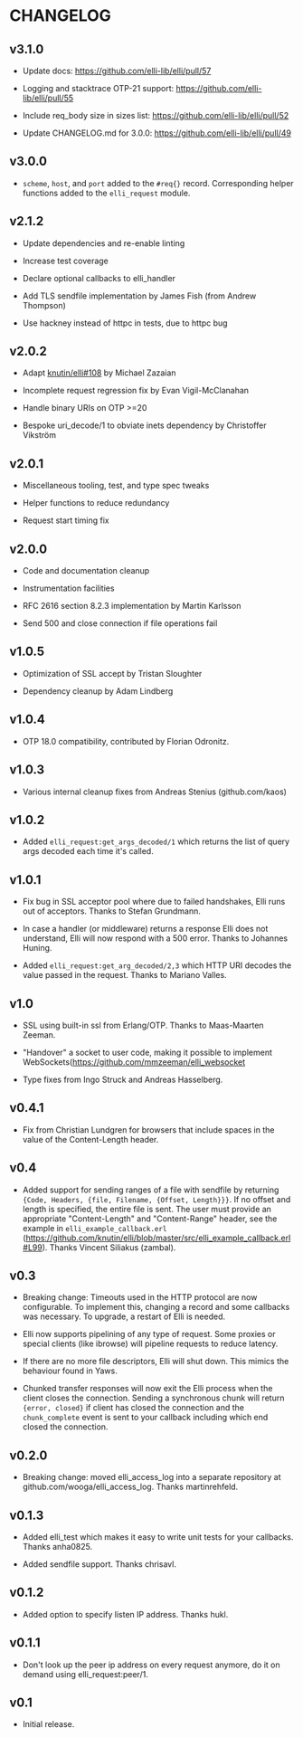 # CHANGELOG

## v3.1.0

 * Update docs: https://github.com/elli-lib/elli/pull/57

 * Logging and stacktrace OTP-21 support: https://github.com/elli-lib/elli/pull/55

 * Include req_body size in sizes list: https://github.com/elli-lib/elli/pull/52

 * Update CHANGELOG.md for 3.0.0: https://github.com/elli-lib/elli/pull/49

## v3.0.0

 * `scheme`, `host`, and `port` added to the `#req{}` record. Corresponding
   helper functions added to the `elli_request` module.

## v2.1.2

 * Update dependencies and re-enable linting

 * Increase test coverage

 * Declare optional callbacks to elli_handler

 * Add TLS sendfile implementation by James Fish (from Andrew Thompson)

 * Use hackney instead of httpc in tests, due to httpc bug

## v2.0.2

 * Adapt [knutin/elli#108](https://github.com/knutin/elli/pull/108) by Michael Zazaian

 * Incomplete request regression fix by Evan Vigil-McClanahan

 * Handle binary URIs on OTP >=20

 * Bespoke uri_decode/1 to obviate inets dependency by Christoffer Vikström

## v2.0.1

 * Miscellaneous tooling, test, and type spec tweaks

 * Helper functions to reduce redundancy

 * Request start timing fix

## v2.0.0

 * Code and documentation cleanup

 * Instrumentation facilities

 * RFC 2616 section 8.2.3 implementation by Martin Karlsson

 * Send 500 and close connection if file operations fail

## v1.0.5

 * Optimization of SSL accept by Tristan Sloughter

 * Dependency cleanup by Adam Lindberg

## v1.0.4

 * OTP 18.0 compatibility, contributed by Florian Odronitz.

## v1.0.3

 * Various internal cleanup fixes from Andreas Stenius (github.com/kaos)

## v1.0.2

 * Added `elli_request:get_args_decoded/1` which returns the list of
   query args decoded each time it's called.


## v1.0.1

 * Fix bug in SSL acceptor pool where due to failed handshakes, Elli
   runs out of acceptors. Thanks to Stefan Grundmann.

 * In case a handler (or middleware) returns a response Elli does not
   understand, Elli will now respond with a 500 error. Thanks to
   Johannes Huning.

 * Added `elli_request:get_arg_decoded/2,3` which HTTP URI decodes the
   value passed in the request. Thanks to Mariano Valles.

## v1.0

 * SSL using built-in ssl from Erlang/OTP. Thanks to Maas-Maarten Zeeman.

 * "Handover" a socket to user code, making it possible to implement
   WebSockets(https://github.com/mmzeeman/elli_websocket

 * Type fixes from Ingo Struck and Andreas Hasselberg.

## v0.4.1

 * Fix from Christian Lundgren for browsers that include spaces in the
   value of the Content-Length header.

## v0.4

 * Added support for sending ranges of a file with sendfile by
   returning `{Code, Headers, {file, Filename, {Offset, Length}}}`. If
   no offset and length is specified, the entire file is sent. The
   user must provide an appropriate "Content-Length" and
   "Content-Range" header, see the example in
   `elli_example_callback.erl`
   (https://github.com/knutin/elli/blob/master/src/elli_example_callback.erl#L99). Thanks
   Vincent Siliakus (zambal).


## v0.3

 * Breaking change: Timeouts used in the HTTP protocol are now
   configurable. To implement this, changing a record and some
   callbacks was necessary. To upgrade, a restart of Elli is needed.

 * Elli now supports pipelining of any type of request. Some proxies
   or special clients (like ibrowse) will pipeline requests to reduce
   latency.

 * If there are no more file descriptors, Elli will shut down. This
   mimics the behaviour found in Yaws.

 * Chunked transfer responses will now exit the Elli process when the
   client closes the connection. Sending a synchronous chunk will
   return `{error, closed}` if client has closed the connection and
   the `chunk_complete` event is sent to your callback including which
   end closed the connection.

## v0.2.0

 * Breaking change: moved elli_access_log into a separate repository
   at github.com/wooga/elli_access_log. Thanks martinrehfeld.

## v0.1.3

 * Added elli_test which makes it easy to write unit tests for your
   callbacks. Thanks anha0825.

 * Added sendfile support. Thanks chrisavl.

## v0.1.2

 * Added option to specify listen IP address. Thanks hukl.

## v0.1.1

 * Don't look up the peer ip address on every request anymore, do it
   on demand using elli_request:peer/1.

## v0.1

 * Initial release.
